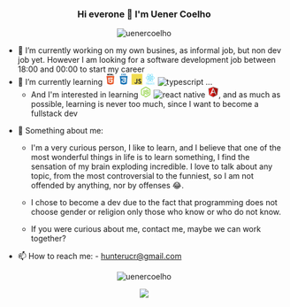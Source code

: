 <h3 align="center">Hi everone 👋 I'm Uener Coelho</h3>

<p align="center"> <img src="https://komarev.com/ghpvc/?username=uenercoelho" alt="uenercoelho" /> </p>

- 🔭 I’m currently working on my own busines, as informal job, but non dev job yet. However I am looking for a software        development job between 18:00 and 00:00 to start my career
- 🌱 I’m currently learning <img src="https://raw.githubusercontent.com/devicons/devicon/master/icons/html5/html5-original-wordmark.svg" alt="html5"  width="20" height="20"/> <img src="https://raw.githubusercontent.com/devicons/devicon/master/icons/css3/css3-plain-wordmark.svg" alt="css3"  width="20" height="20"/> <img src="https://raw.githubusercontent.com/devicons/devicon/master/icons/javascript/javascript-original.svg" alt="javascript" width="20" height="20"/> <img src="https://raw.githubusercontent.com/devicons/devicon/master/icons/react/react-original-wordmark.svg" alt="react" width="20" height="20"/> <img src="https://raw.githubusercontent.com/tomchen/stack-icons/master/logos/typescript-icon.svg" alt="typescript" width="20" height="20"/>
...
   - And I'm interested in learning <img src="https://raw.githubusercontent.com/devicons/devicon/master/icons/nodejs/nodejs-original.svg" alt="nodejs" width="20" height="20"/> <img src="https://vectorified.com/images/icon-react-native-24.png" alt="react native" width="20" height="20"/> <img src="https://raw.githubusercontent.com/devicons/devicon/master/icons/angularjs/angularjs-original.svg" alt="angular" width="20" height="20"/>, and as much as possible, learning       is never too much, since I want to become a fullstack dev
<!-- - 👯 I’m looking to collaborate on ... 
- 🤔 I’m looking for help with ... -->
- 💬 Something about me:
    - I'm a very curious person, I like to learn, and I believe that one of the most wonderful things in life is to learn         something, I find the sensation of my brain exploding incredible. I love to talk about any topic, from the most               controversial to the funniest, so I am not offended by anything, nor by offenses :joy:.

    - I chose to become a dev due to the fact that programming does not choose gender or religion only those who know or who       do not know.

    - If you were curious about me, contact me, maybe we can work together?
- 📫 How to reach me:
      - hunterucr@gmail.com

<p align="center"><img src="https://github-readme-stats.vercel.app/api?username=uenercoelho&show_icons=true" alt="uenercoelho"/> 
</p>
<p align="center">
<img src="https://github-readme-stats.vercel.app/api/top-langs/?username=uenercoelho&langs_count=8&hide=html,css&layout=compact"/>
</p>
